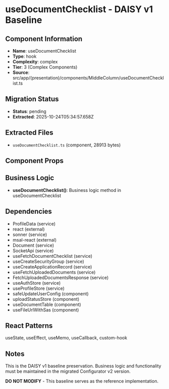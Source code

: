 # useDocumentChecklist - DAISY v1 Baseline

## Component Information

- **Name**: useDocumentChecklist
- **Type**: hook
- **Complexity**: complex
- **Tier**: 3 (Complex Components)
- **Source**: src/app/(presentation)/components/MiddleColumn/useDocumentChecklist.ts

## Migration Status

- **Status**: pending
- **Extracted**: 2025-10-24T05:34:57.658Z

## Extracted Files

- `useDocumentChecklist.ts` (component, 28913 bytes)

## Component Props



## Business Logic

- **useDocumentChecklist()**: Business logic method in useDocumentChecklist

## Dependencies

- ProfileData (service)
- react (external)
- sonner (service)
- msal-react (external)
- Document (service)
- SocketApi (service)
- useFetchDocumentChecklist (service)
- useCreateSecurityGroup (service)
- useCreateApplicationRecord (service)
- useFetchUploadedDocuments (service)
- FetchUploadedDocumentsResponse (service)
- useAuthStore (service)
- useProfileStore (service)
- safeUpdateUserConfig (component)
- uploadStatusStore (component)
- useDocumentTable (component)
- useFileUrlWithSas (component)

## React Patterns

useState, useEffect, useMemo, useCallback, custom-hook

## Notes

This is the DAISY v1 baseline preservation. Business logic and functionality
must be maintained in the migrated Configurator v2 version.

**DO NOT MODIFY** - This baseline serves as the reference implementation.
